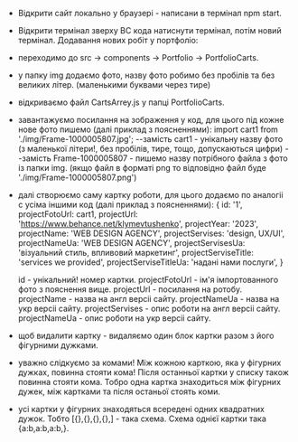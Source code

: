 - Відкрити сайт локально у браузері - написани в термінал npm start.
- Відкрити термінал зверху ВС кода натиснути термінал, потім новий термінал.
  Додавання нових робіт у портфоліо:

- переходимо до src -> components -> Portfolio -> PortfolioCarts.
- у папку img додаємо фото, назву фото робимо без пробілів та без великих літер.
  (маленькими буквами через тире)
- відкриваємо файл CartsArrey.js у папці PortfolioCarts.
- завантажуємо посилання на зображення у код, для цього під кожне нове фото
  пишемо (далі приклад з поясненнями): import cart1 from
  './img/Frame-1000005807.jpg'; --замість cart1 - унікальну назву фото (з
  маленької літери!, без пробілів, тире, тощо, допускаються цифри) --замість
  Frame-1000005807 - пишемо назву потрібного файла з фото із папки img. (якщо
  файл в форматі png то відповідно файл буде './img/Frame-1000005807.png')
- далі створюємо саму картку роботи, для цього додаємо по аналогіі с усіма
  іншими код (далі приклад з поясненнями): { id: '1', projectFotoUrl: cart1,
  projectUrl: 'https://www.behance.net/klymevtushenko', projectYear: '2023',
  projectName: 'WEB DESIGN AGENCY', projectServises: 'design, UX/UI',
  projectNameUa: 'WEB DESIGN AGENCY', projectServisesUa: 'візуальний стиль,
  впливовий маркетинг', projectServiseTitle: 'services we provided',
  projectServiseTitleUa: 'надані нами послуги', }

  id - унікальний! номер картки. projectFotoUrl - ім'я імпортованного фото з
  пояснення вище. projectUrl - посилання на ротобу. projectName - назва на англ
  версіі сайту. projectNameUa - назва на укр версіі сайту. projectServises -
  опис роботи на англ версіі сайту. projectNameUa - опис роботи на укр версіі
  сайту.

- щоб видалити картку - видаляємо один блок картки разом з його фігурними
  дужками.
- уважно слідкуємо за комами! Між кожною карткою, яка у фігурних дужках, повинна
  стояти кома! Після останньої картки у списку також повинна стояти кома. Тобро
  одна картка знаходиться між фігурних дужек, між картками та після останьої
  стоять коми.
- усі картки у фігурних знаходяться всередені одних квадратних дужок. Тобто
  [{},{},{},{},] - така схема. Схема однієї картки така {a:b,a:b,a:b,}.
